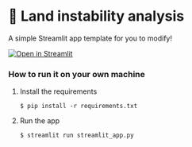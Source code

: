# 🎈 Land instability analysis

A simple Streamlit app template for you to modify!

[![Open in Streamlit](https://static.streamlit.io/badges/streamlit_badge_black_white.svg)](https://land_instability.streamlit.app/)

### How to run it on your own machine

1. Install the requirements

   ```
   $ pip install -r requirements.txt
   ```

2. Run the app

   ```
   $ streamlit run streamlit_app.py
   ```
